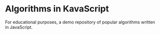 # Algorithms in KavaScript

For educational purposes, a demo repository of popular algorithms written in JavaScript.